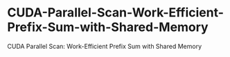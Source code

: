 # CUDA-Parallel-Scan-Work-Efficient-Prefix-Sum-with-Shared-Memory
CUDA Parallel Scan: Work-Efficient Prefix Sum with Shared Memory
